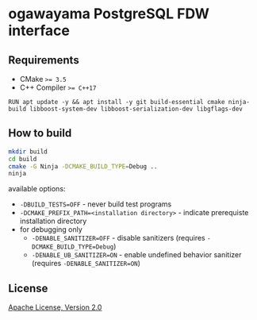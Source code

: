 # ogawayama PostgreSQL FDW interface

## Requirements

* CMake `>= 3.5`
* C++ Compiler `>= C++17`

```
RUN apt update -y && apt install -y git build-essential cmake ninja-build libboost-system-dev libboost-serialization-dev libgflags-dev
```

## How to build

```sh
mkdir build
cd build
cmake -G Ninja -DCMAKE_BUILD_TYPE=Debug ..
ninja
```

available options:
* `-DBUILD_TESTS=OFF` - never build test programs
* `-DCMAKE_PREFIX_PATH=<installation directory>` - indicate prerequiste installation directory
* for debugging only
  * `-DENABLE_SANITIZER=OFF` - disable sanitizers (requires `-DCMAKE_BUILD_TYPE=Debug`)
  * `-DENABLE_UB_SANITIZER=ON` - enable undefined behavior sanitizer (requires `-DENABLE_SANITIZER=ON`)

## License

[Apache License, Version 2.0](http://www.apache.org/licenses/LICENSE-2.0)
